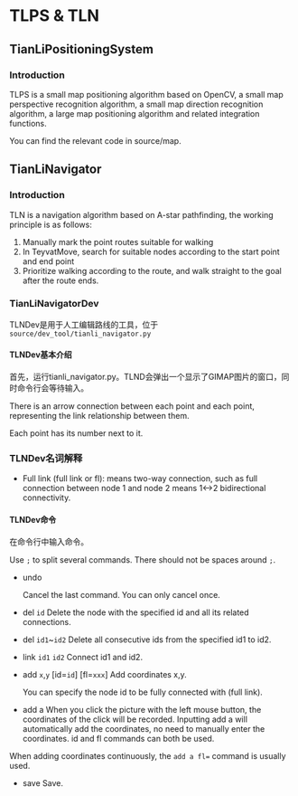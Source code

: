 # TLPS & TLN

## TianLiPositioningSystem

### Introduction

TLPS is a small map positioning algorithm based on OpenCV, a small map perspective recognition algorithm, a small map direction recognition algorithm, a large map positioning algorithm and related integration functions.

You can find the relevant code in source/map.

## TianLiNavigator

### Introduction

TLN is a navigation algorithm based on A-star pathfinding, the working principle is as follows:

1. Manually mark the point routes suitable for walking
2. In TeyvatMove, search for suitable nodes according to the start point and end point
3. Prioritize walking according to the route, and walk straight to the goal after the route ends.

### TianLiNavigatorDev

TLNDev是用于人工编辑路线的工具，位于 `source/dev_tool/tianli_navigator.py`

#### TLNDev基本介绍

首先，运行tianli_navigator.py。TLND会弹出一个显示了GIMAP图片的窗口，同时命令行会等待输入。

There is an arrow connection between each point and each point, representing the link relationship between them.

Each point has its number next to it.

### TLNDev名词解释

- Full link (full link or fl): means two-way connection, such as full connection between node 1 and node 2 means 1\<->2 bidirectional connectivity.

#### TLNDev命令

在命令行中输入命令。

Use `;` to split several commands. There should not be spaces around `;`.

- undo

  Cancel the last command. You can only cancel once.

- del `id`
  Delete the node with the specified id and all its related connections.

- del `id1`~`id2`
  Delete all consecutive ids from the specified id1 to id2.

- link `id1` `id2`
  Connect id1 and id2.

- add `x`,`y` \[id=`id`\] \[fl=`xxx`\]
  Add coordinates x,y.

  You can specify the node id to be fully connected with (full link).

- add a
  When you click the picture with the left mouse button, the coordinates of the click will be recorded. Inputting add a will automatically add the coordinates, no need to manually enter the coordinates. id and fl commands can both be used.

When adding coordinates continuously, the `add a fl=` command is usually used.

- save
  Save.
